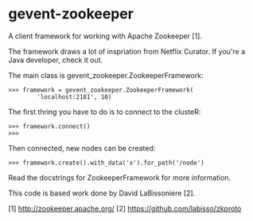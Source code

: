 # gevent-zookeeper #

A client framework for working with Apache Zookeeper [1].

The framework draws a lot of inspriation from Netflix Curator.
If you're a Java developer, check it out.

The main class is gevent_zookeeper.ZookeeperFramework:

    >>> framework = gevent_zookeeper.ZookeeperFramework(
            'localhost:2181', 10)

The first thring you have to do is to connect to the clusteR:

    >>> framework.connect()
    >>>

Then connected, new nodes can be created:

    >>> framework.create().with_data('x').for_path('/node')

Read the docstrings for ZookeeperFramework for more information.

This code is based work done by David LaBissoniere [2].

 [1] http://zookeeper.apache.org/
 [2] https://github.com/labisso/zkproto
